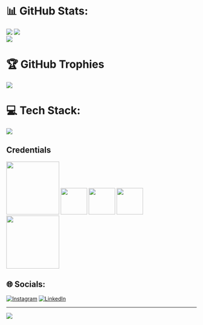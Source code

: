 # 📊 GitHub Stats:
![](https://github-readme-stats.vercel.app/api/top-langs/?username=cgrundman&theme=dark&hide_border=false&include_all_commits=false&count_private=false&layout=compact&hide=jupyter%20notebook)
![](https://github-readme-stats.vercel.app/api?username=cgrundman&theme=dark&hide_border=false&include_all_commits=false&count_private=false)<br/>
![](https://github-readme-streak-stats.herokuapp.com/?user=cgrundman&theme=dark&hide_border=false)<br/>

# 🏆 GitHub Trophies
![](https://github-profile-trophy.vercel.app/?username=cgrundman&theme=darkhub&no-frame=true&no-bg=false&row=2&column=5&no-bg=true)

# 💻 Tech Stack:
<p align="left">
  <a href="https://skillicons.dev">
    <img src="https://skillicons.dev/icons?i=python,opencv,pytorch,tensorflow,scikitlearn,matlab,c,cpp,arduino,raspberrypi,html,css,bootstrap,javascript,ts,react,redux,threejs,svg,aws,heroku,firebase,flask,django,mysql,sqlite,git,github,docker,selenium,windows,linux,debian" heigth="40"/>
  </a>
</p>

## Credentials
<div>
  <img src="https://images.credly.com/images/731e7ef4-9b0c-4d7b-ab65-23cc699c0aa3/twitter_thumb_201604_blob" width="140"/>
  <img src="https://images.credly.com/size/340x340/images/05de6fa7-8633-437c-80b5-7ee73779a87f/image.png" width="70"/>
  <img src="https://images.credly.com/size/340x340/images/25ac1873-b138-4a41-89f7-fd4d71ead781/image.png" width="70"/>
  <img src="https://images.credly.com/size/340x340/images/d07c53fa-70c9-48da-b3f6-ffdaa60d10fe/image.png" width="70"/>
</div>

<div>
  <img src="https://d1.awsstatic.com/training-and-certification/certification-badges/AWS-Certified-Cloud-Practitioner_badge.634f8a21af2e0e956ed8905a72366146ba22b74c.png" width="140"/>
</div>

## 🌐 Socials:
[![Instagram](https://img.shields.io/badge/Instagram-%23E4405F.svg?logo=Instagram&logoColor=white)](https://instagram.com/ctgrundm) 
[![LinkedIn](https://img.shields.io/badge/LinkedIn-%230077B5.svg?logo=linkedin&logoColor=white)](https://linkedin.com/in/christian-grundman) 

---
[![](https://visitcount.itsvg.in/api?id=cgrundman&icon=0&color=0)](https://visitcount.itsvg.in)

<!-- Proudly created with GPRM ( https://gprm.itsvg.in ) -->
